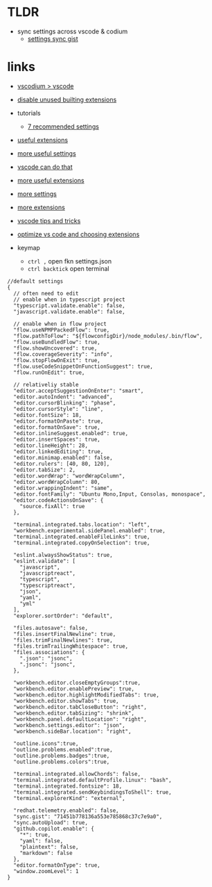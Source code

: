 # TLDR

- sync settings across vscode & codium
  - [settings sync gist](https://gist.github.com/noahehall/33f60c724f51bde9afa2c2a9e540d094)

# links

- [vscodium > vscode](https://github.com/VSCodium/vscodium/releases)
- [disable unused builting extensions](https://stackoverflow.com/questions/48852007/type-aliases-can-only-be-used-in-a-ts-file/51034421)

- tutorials
  - [7 recommended settings](https://betterprogramming.pub/my-7-recommended-settings-for-visual-studio-code-96fbd9f5e21a)
- [useful extensions](https://betterprogramming.pub/how-to-set-up-vs-code-like-a-pro-in-just-5-minutes-65aaa5788c0d)
- [more useful settings](https://dev.to/thegeoffstevens/vs-code-settings-you-should-customize-5e75)
- [vscode can do that](https://vscodecandothat.com/)
- [more useful extensions](https://dev.to/thegeoffstevens/vs-code-extensions-you-may-not-have-heard-of-before--5ed3)
- [more settings](https://dev.to/bhagatparwinder/top-10-vs-code-settings-1bkm)
- [more extensions](https://dev.to/bhagatparwinder/my-top-10-vs-code-extensions-1ikg)
- [vscode tips and tricks](https://code.visualstudio.com/docs/getstarted/tips-and-tricks)
- [optimize vs code and choosing extensions](https://www.freecodecamp.org/news/optimize-vscode-performance-best-extensions/)

- keymap
  - `ctrl ,` open fkn settings.json
  - `ctrl backtick` open terminal

```jsonc
//default settings
{
  // often need to edit
  // enable when in typescript project
  "typescript.validate.enable": false,
  "javascript.validate.enable": false,

  // enable when in flow project
  "flow.useNPMPPackedFlow": true,
  "flow.pathToFlow": "${flowconfigDir}/node_modules/.bin/flow",
  "flow.useBundledFlow": true,
  "flow.showUncovered": true,
  "flow.coverageSeverity": "info",
  "flow.stopFlowOnExit": true,
  "flow.useCodeSnippetOnFunctionSuggest": true,
  "flow.runOnEdit": true,

  // relativeliy stable
  "editor.acceptSuggestionOnEnter": "smart",
  "editor.autoIndent": "advanced",
  "editor.cursorBlinking": "phase",
  "editor.cursorStyle": "line",
  "editor.fontSize": 18,
  "editor.formatOnPaste": true,
  "editor.formatOnSave": true,
  "editor.inlineSuggest.enabled": true,
  "editor.insertSpaces": true,
  "editor.lineHeight": 28,
  "editor.linkedEditing": true,
  "editor.minimap.enabled": false,
  "editor.rulers": [40, 80, 120],
  "editor.tabSize": 2,
  "editor.wordWrap": "wordWrapColumn",
  "editor.wordWrapColumn": 80,
  "editor.wrappingIndent": "same",
  "editor.fontFamily": "Ubuntu Mono,Input, Consolas, monospace",
  "editor.codeActionsOnSave": {
    "source.fixAll": true
  },

  "terminal.integrated.tabs.location": "left",
  "workbench.experimental.sidePanel.enabled": true,
  "terminal.integrated.enableFileLinks": true,
  "terminal.integrated.copyOnSelection": true,

  "eslint.alwaysShowStatus": true,
  "eslint.validate": [
    "javascript",
    "javascriptreact",
    "typescript",
    "typescriptreact",
    "json",
    "yaml",
    "yml"
  ],
  "explorer.sortOrder": "default",

  "files.autosave": false,
  "files.insertFinalNewline": true,
  "files.trimFinalNewlines": true,
  "files.trimTrailingWhitespace": true,
  "files.associations": {
    ".json": "jsonc",
    ".jsonc": "jsonc",
  },

  "workbench.editor.closeEmptyGroups":true,
  "workbench.editor.enablePreview": true,
  "workbench.editor.highlightModifiedTabs": true,
  "workbench.editor.showTabs": true,
  "workbench.editor.tabCloseButton": "right",
  "workbench.editor.tabSizing": "shrink",
  "workbench.panel.defaultLocation": "right",
  "workbench.settings.editor": "json",
  "workbench.sideBar.location": "right",

  "outline.icons":true,
  "outline.problems.enabled":true,
  "outline.problems.badges":true,
  "outline.problems.colors":true,

  "terminal.integrated.allowChords": false,
  "terminal.integrated.defaultProfile.linux": "bash",
  "terminal.integrated.fontsize": 18,
  "terminal.integrated.sendKeybindingsToShell": true,
  "terminal.explorerKind": "external",

  "redhat.telemetry.enabled": false,
  "sync.gist": "71451b778136a553e785868c37c7e9a0",
  "sync.autoUpload": true,
  "github.copilot.enable": {
    "*": true,
    "yaml": false,
    "plaintext": false,
    "markdown": false
  },
  "editor.formatOnType": true,
  "window.zoomLevel": 1
}

```
